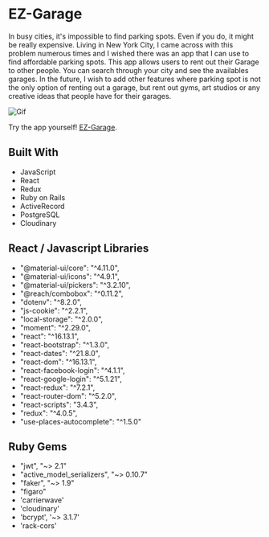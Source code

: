 # EZ-Garage
In busy cities, it's impossible to find parking spots. Even if you do, it might be really expensive. Living in New York City, I came across with this problem numerous times and I wished there was an app that I can use to find affordable parking spots. This app allows users to rent out their Garage to other people. You can search through your city and see the availables garages. In the future, I wish to add other features where parking spot is not the only option of renting out a garage, but rent out gyms, art studios or any creative ideas that people have for their garages.

![Gif](Ez-Garage-Gif.gif)

Try the app yourself! [EZ-Garage](https://ez-garage-app.herokuapp.com/).

## Built With
- JavaScript
- React
- Redux
- Ruby on Rails
- ActiveRecord
- PostgreSQL
- Cloudinary

## React / Javascript Libraries
- "@material-ui/core": "^4.11.0",
- "@material-ui/icons": "^4.9.1",
- "@material-ui/pickers": "^3.2.10",
- "@reach/combobox": "^0.11.2",
- "dotenv": "^8.2.0",
- "js-cookie": "^2.2.1",
- "local-storage": "^2.0.0",
- "moment": "^2.29.0",
- "react": "^16.13.1",
- "react-bootstrap": "^1.3.0",
- "react-dates": "^21.8.0",
- "react-dom": "^16.13.1",
- "react-facebook-login": "^4.1.1",
- "react-google-login": "^5.1.21",
- "react-redux": "^7.2.1",
- "react-router-dom": "^5.2.0",
- "react-scripts": "3.4.3",
- "redux": "^4.0.5",
- "use-places-autocomplete": "^1.5.0"

## Ruby Gems
- "jwt", "~> 2.1"
- "active_model_serializers", "~> 0.10.7"
- "faker", "~> 1.9"
- "figaro"
- 'carrierwave'
- 'cloudinary'
- 'bcrypt', '~> 3.1.7'
- 'rack-cors'